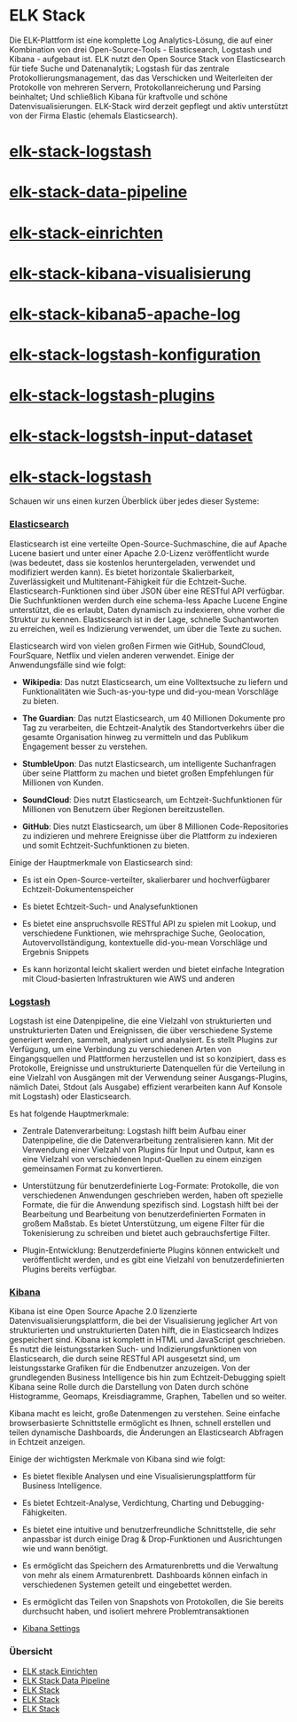 # ELK Stack

Die ELK-Plattform ist eine komplette Log Analytics-Lösung, die auf einer Kombination von drei Open-Source-Tools - Elasticsearch, Logstash und Kibana - aufgebaut ist. 
ELK nutzt den Open Source Stack von Elasticsearch für tiefe Suche und Datenanalytik; Logstash für das zentrale Protokollierungsmanagement, das das Verschicken und Weiterleiten der Protokolle von mehreren Servern, Protokollanreicherung und Parsing beinhaltet; 
Und schließlich Kibana für kraftvolle und schöne Datenvisualisierungen. ELK-Stack wird derzeit gepflegt und aktiv unterstützt von der Firma Elastic (ehemals Elasticsearch).

# [elk-stack-logstash](../elk-stack-logstash)

# [elk-stack-data-pipeline](../elk-stack-data-pipeline)

# [elk-stack-einrichten](../elk-stack-einrichten)

# [elk-stack-kibana-visualisierung](../elk-stack-kibana-visualisierung)

# [elk-stack-kibana5-apache-log](../elk-stack-kibana5-apache-log)

# [elk-stack-logstash-konfiguration](../elk-stack-logstash-konfiguration)

# [elk-stack-logstash-plugins](../elk-stack-logstash-plugins)

# [elk-stack-logstsh-input-dataset](../elk-stack-logstsh-input-dataset)

# [elk-stack-logstash](../elk-stack-logstash)

Schauen wir uns einen kurzen Überblick über jedes dieser Systeme:

### [Elasticsearch](../elasticsearch)

Elasticsearch ist eine verteilte Open-Source-Suchmaschine, die auf Apache Lucene basiert und unter einer Apache 2.0-Lizenz veröffentlicht wurde (was bedeutet, dass sie kostenlos heruntergeladen, verwendet und modifiziert werden kann). Es bietet horizontale Skalierbarkeit, Zuverlässigkeit und Multitenant-Fähigkeit für die Echtzeit-Suche. Elasticsearch-Funktionen sind über JSON über eine RESTful API verfügbar. Die Suchfunktionen werden durch eine schema-less Apache Lucene Engine unterstützt, die es erlaubt, Daten dynamisch zu indexieren, ohne vorher die Struktur zu kennen. Elasticsearch ist in der Lage, schnelle Suchantworten zu erreichen, weil es Indizierung verwendet, um über die Texte zu suchen.

Elasticsearch wird von vielen großen Firmen wie GitHub, SoundCloud, FourSquare, Netflix und vielen anderen verwendet. Einige der Anwendungsfälle sind wie folgt:

* **Wikipedia**: Das nutzt Elasticsearch, um eine Volltextsuche zu liefern und Funktionalitäten wie Such-as-you-type und did-you-mean Vorschläge zu bieten.

* **The Guardian**: Das nutzt Elasticsearch, um 40 Millionen Dokumente pro Tag zu verarbeiten, die Echtzeit-Analytik des Standortverkehrs über die gesamte Organisation hinweg zu vermitteln und das Publikum Engagement besser zu verstehen.

* **StumbleUpon**: Das nutzt Elasticsearch, um intelligente Suchanfragen über seine Plattform zu machen und bietet großen Empfehlungen für Millionen von Kunden.

* **SoundCloud**: Dies nutzt Elasticsearch, um Echtzeit-Suchfunktionen für Millionen von Benutzern über Regionen bereitzustellen.

* **GitHub**: Dies nutzt Elasticsearch, um über 8 Millionen Code-Repositories zu indizieren und mehrere Ereignisse über die Plattform zu indexieren und somit Echtzeit-Suchfunktionen zu bieten.

Einige der Hauptmerkmale von Elasticsearch sind:

* Es ist ein Open-Source-verteilter, skalierbarer und hochverfügbarer Echtzeit-Dokumentenspeicher

* Es bietet Echtzeit-Such- und Analysefunktionen

* Es bietet eine anspruchsvolle RESTful API zu spielen mit Lookup, und verschiedene Funktionen, wie mehrsprachige Suche, Geolocation, Autovervollständigung, kontextuelle did-you-mean Vorschläge und Ergebnis Snippets

* Es kann horizontal leicht skaliert werden und bietet einfache Integration mit Cloud-basierten Infrastrukturen wie AWS und anderen

### [Logstash](../logstash)
Logstash ist eine Datenpipeline, die eine Vielzahl von strukturierten und unstrukturierten Daten und Ereignissen, die über verschiedene Systeme generiert werden, sammelt, analysiert und analysiert. Es stellt Plugins zur Verfügung, um eine Verbindung zu verschiedenen Arten von Eingangsquellen und Plattformen herzustellen und ist so konzipiert, dass es Protokolle, Ereignisse und unstrukturierte Datenquellen für die Verteilung in eine Vielzahl von Ausgängen mit der Verwendung seiner Ausgangs-Plugins, nämlich Datei, Stdout (als Ausgabe) effizient verarbeiten kann Auf Konsole mit Logstash) oder Elasticsearch.

Es hat folgende Hauptmerkmale:

* Zentrale Datenverarbeitung: Logstash hilft beim Aufbau einer Datenpipeline, die die Datenverarbeitung zentralisieren kann. Mit der Verwendung einer Vielzahl von Plugins für Input und Output, kann es eine Vielzahl von verschiedenen Input-Quellen zu einem einzigen gemeinsamen Format zu konvertieren.

* Unterstützung für benutzerdefinierte Log-Formate: Protokolle, die von verschiedenen Anwendungen geschrieben werden, haben oft spezielle Formate, die für die Anwendung spezifisch sind. Logstash hilft bei der Bearbeitung und Bearbeitung von benutzerdefinierten Formaten in großem Maßstab. Es bietet Unterstützung, um eigene Filter für die Tokenisierung zu schreiben und bietet auch gebrauchsfertige Filter.

* Plugin-Entwicklung: Benutzerdefinierte Plugins können entwickelt und veröffentlicht werden, und es gibt eine Vielzahl von benutzerdefinierten Plugins bereits verfügbar.

### [Kibana](../kibana)
Kibana ist eine Open Source Apache 2.0 lizenzierte Datenvisualisierungsplattform, die bei der Visualisierung jeglicher Art von strukturierten und unstrukturierten Daten hilft, die in Elasticsearch Indizes gespeichert sind. Kibana ist komplett in HTML und JavaScript geschrieben. Es nutzt die leistungsstarken Such- und Indizierungsfunktionen von Elasticsearch, die durch seine RESTful API ausgesetzt sind, um leistungsstarke Grafiken für die Endbenutzer anzuzeigen. Von der grundlegenden Business Intelligence bis hin zum Echtzeit-Debugging spielt Kibana seine Rolle durch die Darstellung von Daten durch schöne Histogramme, Geomaps, Kreisdiagramme, Graphen, Tabellen und so weiter.

Kibana macht es leicht, große Datenmengen zu verstehen. Seine einfache browserbasierte Schnittstelle ermöglicht es Ihnen, schnell erstellen und teilen dynamische Dashboards, die Änderungen an Elasticsearch Abfragen in Echtzeit anzeigen.

Einige der wichtigsten Merkmale von Kibana sind wie folgt:

* Es bietet flexible Analysen und eine Visualisierungsplattform für Business Intelligence.

* Es bietet Echtzeit-Analyse, Verdichtung, Charting und Debugging-Fähigkeiten.

* Es bietet eine intuitive und benutzerfreundliche Schnittstelle, die sehr anpassbar ist durch einige Drag & Drop-Funktionen und Ausrichtungen wie und wann benötigt.

* Es ermöglicht das Speichern des Armaturenbretts und die Verwaltung von mehr als einem Armaturenbrett. Dashboards können einfach in verschiedenen Systemen geteilt und eingebettet werden.

* Es ermöglicht das Teilen von Snapshots von Protokollen, die Sie bereits durchsucht haben, und isoliert mehrere Problemtransaktionen

* [Kibana Settings](https://www.elastic.co/guide/en/kibana/current/settings.html)


### Übersicht 

* [ELK stack Einrichten](../elk-stack-einrichten)
* [ELK Stack Data Pipeline](../elk-stack-data-pipeline)
* [ELK Stack](../elk-stack-kibana-visualisierung)
* [ELK Stack](../elk-stack-)
* [ELK Stack](../elk-stack-)